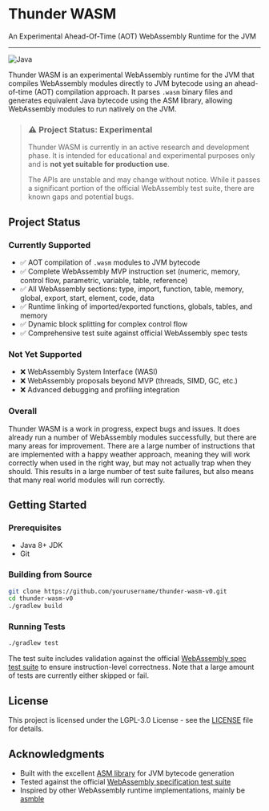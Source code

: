# Thunder WASM

An Experimental Ahead-Of-Time (AOT) WebAssembly Runtime for the JVM

---

![Java](https://img.shields.io/badge/Java-8+-orange)

Thunder WASM is an experimental WebAssembly runtime for the JVM that compiles WebAssembly modules directly to JVM bytecode using an ahead-of-time (AOT) compilation approach. It parses `.wasm` binary files and generates equivalent Java bytecode using the ASM library, allowing WebAssembly modules to run natively on the JVM.

> ### ⚠️ Project Status: Experimental
>
> Thunder WASM is currently in an active research and development phase. It is intended for educational and experimental purposes only and is **not yet suitable for production use**.
>
> The APIs are unstable and may change without notice. While it passes a significant portion of the official WebAssembly test suite, there are known gaps and potential bugs.

## Project Status

### Currently Supported
- ✅ AOT compilation of `.wasm` modules to JVM bytecode
- ✅ Complete WebAssembly MVP instruction set (numeric, memory, control flow, parametric, variable, table, reference)
- ✅ All WebAssembly sections: type, import, function, table, memory, global, export, start, element, code, data
- ✅ Runtime linking of imported/exported functions, globals, tables, and memory
- ✅ Dynamic block splitting for complex control flow
- ✅ Comprehensive test suite against official WebAssembly spec tests

### Not Yet Supported
- ❌ WebAssembly System Interface (WASI)
- ❌ WebAssembly proposals beyond MVP (threads, SIMD, GC, etc.)
- ❌ Advanced debugging and profiling integration

### Overall

Thunder WASM is a work in progress, expect bugs and issues. It does already run a number of WebAssembly modules successfully,
but there are many areas for improvement. There are a large number of instructions that are implemented with a happy weather
approach, meaning they will work correctly when used in the right way, but may not actually trap when they should. This results
in a large number of test suite failures, but also means that many real world modules will run correctly.

## Getting Started

### Prerequisites
- Java 8+ JDK
- Git

### Building from Source

```bash
git clone https://github.com/yourusername/thunder-wasm-v0.git
cd thunder-wasm-v0
./gradlew build
```

### Running Tests

```bash
./gradlew test
```

The test suite includes validation against the official [WebAssembly spec test suite](https://github.com/WebAssembly/spec/tree/main/test) to ensure instruction-level correctness.
Note that a large amount of tests are currently either skipped or fail.

## License

This project is licensed under the LGPL-3.0 License - see the [LICENSE](LICENSE) file for details.

## Acknowledgments

- Built with the excellent [ASM library](https://asm.ow2.io/) for JVM bytecode generation
- Tested against the official [WebAssembly specification test suite](https://github.com/WebAssembly/spec)
- Inspired by other WebAssembly runtime implementations, mainly be [asmble](https://github.com/cretz/asmble)